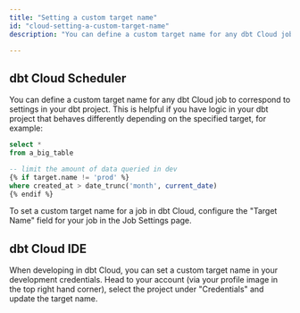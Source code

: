 ```yaml
---
title: "Setting a custom target name"
id: "cloud-setting-a-custom-target-name"
description: "You can define a custom target name for any dbt Cloud job to correspond to settings in your dbt project."

---
```


## dbt Cloud Scheduler

You can define a custom target name for any dbt Cloud job to correspond to settings in your dbt project. This is helpful if you have logic in your dbt project that behaves differently depending on the specified target, for example:

```sql
select *
from a_big_table

-- limit the amount of data queried in dev
{% if target.name != 'prod' %}
where created_at > date_trunc('month', current_date)
{% endif %}
```

To set a custom target name for a job in dbt Cloud, configure the "Target Name" field for your job in the Job Settings page.

<Lightbox src="/img/docs/dbt-cloud/using-dbt-cloud/60f3fa2-Screen_Shot_2019-02-08_at_10.33.20_PM.png" title="Overriding the target name to 'prod'"/>

## dbt Cloud IDE
When developing in dbt Cloud, you can set a custom target name in your development credentials. Head to your account (via your profile image in the top right hand corner), select the project under "Credentials" and update the target name.

<Lightbox src="/img/docs/dbt-cloud/using-dbt-cloud/development-credentials.png" title="Overriding the target name to 'dev'"/>
